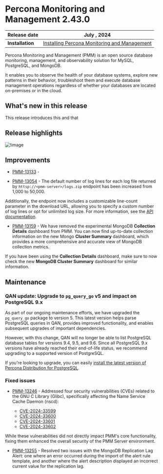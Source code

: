 # Percona Monitoring and Management 2.43.0

| **Release date** | July , 2024                                                                                     |
| -----------------| ----------------------------------------------------------------------------------------------- |
| **Installation** | [Installing Percona Monitoring and Management](../quickstart/index.md) |

Percona Monitoring and Management (PMM) is an open source database monitoring, management, and observability solution for MySQL, PostgreSQL, and MongoDB.

It enables you to observe the health of your database systems, explore new patterns in their behavior, troubleshoot them and execute database management operations regardless of whether your databases are located on-premises or in the cloud.

## What's new in this release

This release introduces this and that

## Release highlights





![!image](../_images/.png)

## Improvements

- [PMM-13133](https://perconadev.atlassian.net/browse/PMM-13133) -

- [PMM-13054](https://perconadev.atlassian.net/browse/PMM-13054) - The default number of log lines for each log file returned by `httsp://<pmm-server>/logs.zip` endpoint has been increased from 1,000 to 50,000.

Additionally, the endpoint now includes a customizable line-count parameter in the download URL, allowing you to specify a custom number of log lines or opt for unlimited log size. For more information, see the [API documentation](https://percona-pmm.readme.io/reference/logs).

- [PMM-13159](https://perconadev.atlassian.net/browse/PMM-13159) - We have removed the experimental MongoDB **Collection Details** dashboard from PMM. You can now find up-to-date collection information on the new Mongo **Cluster Summary** dashboard, which provides a more comprehensive and accurate view of MongoDB collection metrics.

If you have been using the **Collection Details** dashboard, make sure to now check the new **MongoDB Cluster Summary** dashboard for similar information.


## Maintenance

### QAN update: Upgrade to `pg_query_go` v5 and impact on PostgreSQL 9.x

As part of our ongoing maintenance efforts, we have upgraded the `pg_query_go` package to version 5. This latest version helps parse PostgreSQL queries in QAN, provides improved functionality, and enables subsequent upgrades of important dependencies.

However, with this change, QAN will no longer be able to list PostgreSQL database tables for versions 9.4, 9.5, and 9.6. Since all PostgreSQL 9.x versions have already reached their end-of-life status, we recommend upgrading to a supported version of PostgreSQL.

If you're looking to upgrade, you can easily [install the latest version of Percona Distribution for PostgreSQL](https://docs.percona.com/postgresql/16/installing.html).

### Fixed issues

- [PMM-13246](https://perconadev.atlassian.net/browse/PMM-13246) - Addressed four security vulnerabilities (CVEs) related to the GNU C Library (Glibc), specifically affecting the Name Service Cache Daemon (nscd):

   - [CVE-2024-33599](https://nvd.nist.gov/vuln/detail/CVE-2024-33599)
   - [CVE-2024-33600](https://nvd.nist.gov/vuln/detail/CVE-2024-33600)
   - [CVE-2024-33601](https://nvd.nist.gov/vuln/detail/CVE-2024-33601)
   - [CVE-2024-33602](https://nvd.nist.gov/vuln/detail/CVE-2024-33602)

 While these vulnerabilities did not directly impact PMM's core functionality, fixing them enhanced the overall security of the PMM Server environment.

- [PMM-13255](https://perconadev.atlassian.net/browse/PMM-13255) - Resolved two issues with the MongoDB Replication Lag Alert: one where an error occurred during the import of the alert rule template, and another where the alert description displayed an incorrect current value for the replication lag.

